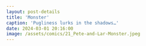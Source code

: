 ```yaml
---
layout: post-details
title: 'Monster'
caption: 'Pugliness lurks in the shadows…'
date: 2024-03-01 20:16:00
image: /assets/comics/21_Pete-and-Lar-Monster.jpeg
---
```

